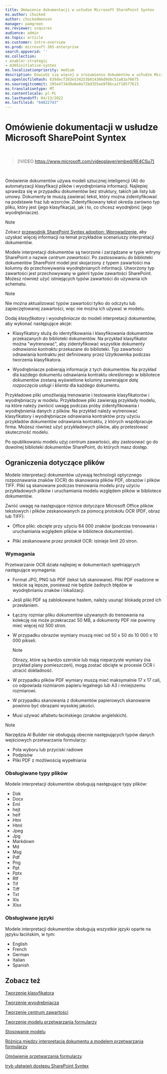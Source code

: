 ```yaml
---
title: Omówienie dokumentacji w usłudze Microsoft SharePoint Syntex
ms.author: chucked
author: chuckedmonson
manager: pamgreen
ms.reviewer: ssquires
audience: admin
ms.topic: article
ms.customer: intro-overview
ms.prod: microsoft-365-enterprise
search.appverid: ''
ms.collection:
- enabler-strategic
- m365initiative-syntex
ms.localizationpriority: medium
description: Dowiedz się więcej o zrozumieniu dokumentów w usłudze Microsoft SharePoint Syntex.
ms.openlocfilehash: 639decf383e534253b014366d9d8c51a83a76675
ms.sourcegitcommit: 195e4734d9a6e8e72bd355ee9f8bca1f18577615
ms.translationtype: MT
ms.contentlocale: pl-PL
ms.lasthandoff: 04/13/2022
ms.locfileid: "64822743"
---
```

# <a name="document-understanding-overview-in-microsoft-sharepoint-syntex"></a>Omówienie dokumentacji w usłudze Microsoft SharePoint Syntex


</br>

> [!VIDEO https://www.microsoft.com/videoplayer/embed/RE4CSu7]

</br>

Omówienie dokumentów używa modeli sztucznej inteligencji (AI) do automatyzacji klasyfikacji plików i wyodrębniania informacji. Najlepiej sprawdza się w przypadku dokumentów bez struktury, takich jak listy lub umowy. Dokumenty te muszą zawierać tekst, który można zidentyfikować na podstawie fraz lub wzorców. Zidentyfikowany tekst określa zarówno typ pliku, który jest (jego klasyfikacja), jak i to, co chcesz wyodrębnić (jego wyodrębniacze).

> [!NOTE]
> Zobacz [przewodnik SharePoint Syntex adoption: Wprowadzenie,](./adoption-getstarted.md) aby uzyskać więcej informacji na temat przykładów scenariuszy interpretacji dokumentów.

Modele interpretacji dokumentów są tworzone i zarządzane w typie witryny SharePoint o nazwie *centrum zawartości*. Po zastosowaniu do biblioteki dokumentów SharePoint model jest skojarzony z typem zawartości ma kolumny do przechowywania wyodrębnianych informacji. Utworzony typ zawartości jest przechowywany w galerii typów zawartości SharePoint. Możesz również użyć istniejących typów zawartości do używania ich schematu.

> [!NOTE]
> Nie można aktualizować typów zawartości tylko do odczytu lub zapieczętowanej zawartości, więc nie można ich używać w modelu.

Dodaj *klasyfikatory* i *wyodrębniacze* do modeli interpretacji dokumentów, aby wykonać następujące akcje:

- Klasyfikatory służą do identyfikowania i klasyfikowania dokumentów przekazanych do biblioteki dokumentów. Na przykład klasyfikator można "wytrenować", aby zidentyfikować wszystkie dokumenty *odnawiania kontraktu* przekazane do biblioteki. Typ zawartości odnawiania kontraktu jest definiowany przez Użytkownika podczas tworzenia klasyfikatora.

- Wyodrębniacze pobierają informacje z tych dokumentów. Na przykład dla każdego dokumentu odnawiania kontraktu określonego w bibliotece dokumentów zostaną wyświetlone kolumny zawierające *datę rozpoczęcia usługi* i *klienta* dla każdego dokumentu. 

Przykładowe pliki umożliwiają trenowanie i testowanie klasyfikatorów i wyodrębniaczy w modelu. Przykładowe pliki zawierają przykłady modelu, na które należy zwrócić uwagę podczas próby zidentyfikowania i wyodrębnienia danych z plików. Na przykład należy wytrenować klasyfikatory i wyodrębniacze odnawiania kontraktów przy użyciu przykładów dokumentów odnawiania kontraktu, z których współpracuje firma. Możesz również użyć przykładowych plików, aby przetestować skuteczność modelu.

Po opublikowaniu modelu użyj centrum zawartości, aby zastosować go do dowolnej biblioteki dokumentów SharePoint, do których masz dostęp.  

## <a name="file-limitations"></a>Ograniczenia dotyczące plików

Modele interpretacji dokumentów używają technologii optycznego rozpoznawania znaków (OCR) do skanowania plików PDF, obrazów i plików TIFF. Pliki są skanowane podczas trenowania modelu przy użyciu przykładowych plików i uruchamiania modelu względem plików w bibliotece dokumentów.

Zwróć uwagę na następujące różnice dotyczące Microsoft Office plików tekstowych i plików zeskanowanych za pomocą protokołu OCR (PDF, obraz lub TIFF):

- Office pliki: obcięte przy użyciu 64 000 znaków (podczas trenowania i uruchamiania względem plików w bibliotece dokumentów).

- Pliki zeskanowane przez protokół OCR: istnieje limit 20 stron.  

### <a name="requirements"></a>Wymagania

Przetwarzanie OCR działa najlepiej w dokumentach spełniających następujące wymagania:

- Format JPG, PNG lub PDF (tekst lub skanowane). Pliki PDF osadzone w tekście są lepsze, ponieważ nie będzie żadnych błędów w wyodrębnianiu znaków i lokalizacji.

- Jeśli pliki PDF są zablokowane hasłem, należy usunąć blokadę przed ich przesłaniem.

- Łączny rozmiar pliku dokumentów używanych do trenowania na kolekcję nie może przekraczać 50 MB, a dokumenty PDF nie powinny mieć więcej niż 500 stron.

- W przypadku obrazów wymiary muszą mieć od 50 x 50 do 10 000 x 10 000 pikseli.
   > [!NOTE]
   > Obrazy, które są bardzo szerokie lub mają nieparzyste wymiary (na przykład plany pomieszczeń), mogą zostać obcięte w procesie OCR i utracić dokładność.

- W przypadku plików PDF wymiary muszą mieć maksymalnie 17 x 17 cali, co odpowiada rozmiarom papieru legalnego lub A3 i mniejszemu rozmiarowi.

- W przypadku skanowania z dokumentów papierowych skanowanie powinno być obrazami wysokiej jakości.

- Musi używać alfabetu łacińskiego (znaków angielskich).

> [!NOTE]
> Narzędzia AI Builder nie obsługują obecnie następujących typów danych wejściowych przetwarzania formularzy:
>
> - Pola wyboru lub przyciski radiowe
> - Podpisów
> - Pliki PDF z możliwością wypełniania

### <a name="supported-file-types"></a>Obsługiwane typy plików

Modele interpretacji dokumentów obsługują następujące typy plików:

- Dok
- Docx
- Eml
- hejt
- heif
- Htm
- Html
- Jpeg
- Jpg
- Markdown
- Md
- Msg
- Pdf
- Png
- Ppt
- Pptx
- Rtf
- Tif
- Tiff
- Txt
- Xls
- Xlsx

### <a name="supported-languages"></a>Obsługiwane języki

Modele interpretacji dokumentów obsługują *wszystkie* języki oparte na języku łacińskim, w tym:

- English
- French
- German
- Italian
- Spanish

## <a name="see-also"></a>Zobacz też

[Tworzenie klasyfikatora](create-a-classifier.md)

[Tworzenie wyodrębniacza](create-an-extractor.md)

[Tworzenie centrum zawartości](create-a-content-center.md)

[Tworzenie modelu przetwarzania formularzy](create-a-form-processing-model.md)

[Stosowanie modelu](apply-a-model.md)

[Różnica między interpretacją dokumentu a modelem przetwarzania formularzy](difference-between-document-understanding-and-form-processing-model.md)
  
[Omówienie przetwarzania formularzy](form-processing-overview.md)

[tryb ułatwień dostępu SharePoint Syntex](accessibility-mode.md)
